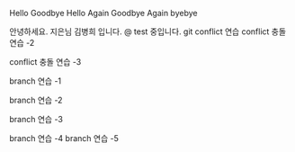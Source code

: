 Hello
Goodbye
Hello Again
Goodbye Again
byebye

안녕하세요. 지은님 김병희 입니다. @ test 중입니다.
git conflict 연습
conflict 충돌 연습 -2

conflict 충돌 연습 -3

branch 연습 -1 

branch 연습 -2

branch 연습 -3


branch 연습 -4
branch 연습 -5

